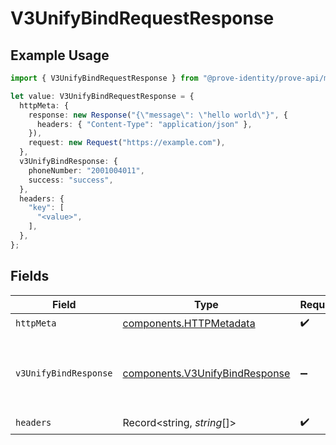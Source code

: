 # V3UnifyBindRequestResponse

## Example Usage

```typescript
import { V3UnifyBindRequestResponse } from "@prove-identity/prove-api/models/operations";

let value: V3UnifyBindRequestResponse = {
  httpMeta: {
    response: new Response("{\"message\": \"hello world\"}", {
      headers: { "Content-Type": "application/json" },
    }),
    request: new Request("https://example.com"),
  },
  v3UnifyBindResponse: {
    phoneNumber: "2001004011",
    success: "success",
  },
  headers: {
    "key": [
      "<value>",
    ],
  },
};
```

## Fields

| Field                                                                            | Type                                                                             | Required                                                                         | Description                                                                      | Example                                                                          |
| -------------------------------------------------------------------------------- | -------------------------------------------------------------------------------- | -------------------------------------------------------------------------------- | -------------------------------------------------------------------------------- | -------------------------------------------------------------------------------- |
| `httpMeta`                                                                       | [components.HTTPMetadata](../../models/components/httpmetadata.md)               | :heavy_check_mark:                                                               | N/A                                                                              |                                                                                  |
| `v3UnifyBindResponse`                                                            | [components.V3UnifyBindResponse](../../models/components/v3unifybindresponse.md) | :heavy_minus_sign:                                                               | Successful Request                                                               | {<br/>"phoneNumber": "2001004011",<br/>"success": "success"<br/>}                |
| `headers`                                                                        | Record<string, *string*[]>                                                       | :heavy_check_mark:                                                               | N/A                                                                              |                                                                                  |
